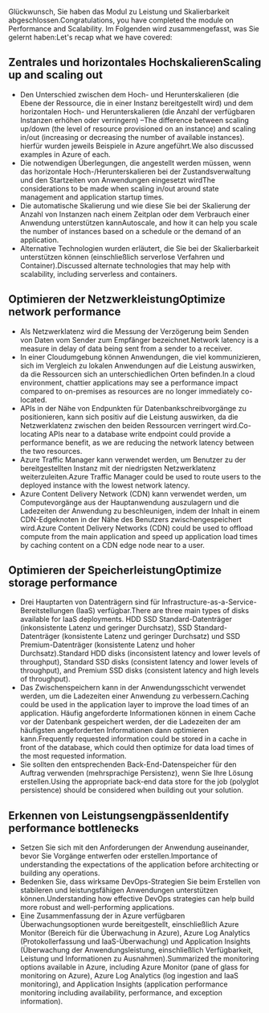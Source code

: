 <span data-ttu-id="9f8ef-101">Glückwunsch, Sie haben das Modul zu Leistung und Skalierbarkeit abgeschlossen.</span><span class="sxs-lookup"><span data-stu-id="9f8ef-101">Congratulations, you have completed the module on Performance and Scalability.</span></span> <span data-ttu-id="9f8ef-102">Im Folgenden wird zusammengefasst, was Sie gelernt haben:</span><span class="sxs-lookup"><span data-stu-id="9f8ef-102">Let's recap what we have covered:</span></span>

## <a name="scaling-up-and-scaling-out"></a><span data-ttu-id="9f8ef-103">Zentrales und horizontales Hochskalieren</span><span class="sxs-lookup"><span data-stu-id="9f8ef-103">Scaling up and scaling out</span></span>

- <span data-ttu-id="9f8ef-104">Den Unterschied zwischen dem Hoch- und Herunterskalieren (die Ebene der Ressource, die in einer Instanz bereitgestellt wird) und dem horizontalen Hoch- und Herunterskalieren (die Anzahl der verfügbaren Instanzen erhöhen oder verringern) –</span><span class="sxs-lookup"><span data-stu-id="9f8ef-104">The difference between scaling up/down (the level of resource provisioned on an instance) and scaling in/out (increasing or decreasing the number of available instances).</span></span> <span data-ttu-id="9f8ef-105">hierfür wurden jeweils Beispiele in Azure angeführt.</span><span class="sxs-lookup"><span data-stu-id="9f8ef-105">We also discussed examples in Azure of each.</span></span>
- <span data-ttu-id="9f8ef-106">Die notwendigen Überlegungen, die angestellt werden müssen, wenn das horizontale Hoch-/Herunterskalieren bei der Zustandsverwaltung und den Startzeiten von Anwendungen eingesetzt wird</span><span class="sxs-lookup"><span data-stu-id="9f8ef-106">The considerations to be made when scaling in/out around state management and application startup times.</span></span>
- <span data-ttu-id="9f8ef-107">Die automatische Skalierung und wie diese Sie bei der Skalierung der Anzahl von Instanzen nach einem Zeitplan oder dem Verbrauch einer Anwendung unterstützen kann</span><span class="sxs-lookup"><span data-stu-id="9f8ef-107">Autoscale, and how it can help you scale the number of instances based on a schedule or the demand of an application.</span></span>
- <span data-ttu-id="9f8ef-108">Alternative Technologien wurden erläutert, die Sie bei der Skalierbarkeit unterstützen können (einschließlich serverlose Verfahren und Container).</span><span class="sxs-lookup"><span data-stu-id="9f8ef-108">Discussed alternate technologies that may help with scalability, including serverless and containers.</span></span>

## <a name="optimize-network-performance"></a><span data-ttu-id="9f8ef-109">Optimieren der Netzwerkleistung</span><span class="sxs-lookup"><span data-stu-id="9f8ef-109">Optimize network performance</span></span>

- <span data-ttu-id="9f8ef-110">Als Netzwerklatenz wird die Messung der Verzögerung beim Senden von Daten vom Sender zum Empfänger bezeichnet.</span><span class="sxs-lookup"><span data-stu-id="9f8ef-110">Network latency is a measure in delay of data being sent from a sender to a receiver.</span></span>
- <span data-ttu-id="9f8ef-111">In einer Cloudumgebung können Anwendungen, die viel kommunizieren, sich im Vergleich zu lokalen Anwendungen auf die Leistung auswirken, da die Ressourcen sich an unterschiedlichen Orten befinden.</span><span class="sxs-lookup"><span data-stu-id="9f8ef-111">In a cloud environment, chattier applications may see a performance impact compared to on-premises as resources are no longer immediately co-located.</span></span>
- <span data-ttu-id="9f8ef-112">APIs in der Nähe von Endpunkten für Datenbankschreibvorgänge zu positionieren, kann sich positiv auf die Leistung auswirken, da die Netzwerklatenz zwischen den beiden Ressourcen verringert wird.</span><span class="sxs-lookup"><span data-stu-id="9f8ef-112">Co-locating APIs near to a database write endpoint could provide a performance benefit, as we are reducing the network latency between the two resources.</span></span>
- <span data-ttu-id="9f8ef-113">Azure Traffic Manager kann verwendet werden, um Benutzer zu der bereitgestellten Instanz mit der niedrigsten Netzwerklatenz weiterzuleiten.</span><span class="sxs-lookup"><span data-stu-id="9f8ef-113">Azure Traffic Manager could be used to route users to the deployed instance with the lowest network latency.</span></span>
- <span data-ttu-id="9f8ef-114">Azure Content Delivery Network (CDN) kann verwendet werden, um Computevorgänge aus der Hauptanwendung auszulagern und die Ladezeiten der Anwendung zu beschleunigen, indem der Inhalt in einem CDN-Edgeknoten in der Nähe des Benutzers zwischengespeichert wird.</span><span class="sxs-lookup"><span data-stu-id="9f8ef-114">Azure Content Delivery Networks (CDN) could be used to offload compute from the main application and speed up application load times by caching content on a CDN edge node near to a user.</span></span>

## <a name="optimize-storage-performance"></a><span data-ttu-id="9f8ef-115">Optimieren der Speicherleistung</span><span class="sxs-lookup"><span data-stu-id="9f8ef-115">Optimize storage performance</span></span>

- <span data-ttu-id="9f8ef-116">Drei Hauptarten von Datenträgern sind für Infrastructure-as-a-Service-Bereitstellungen (IaaS) verfügbar.</span><span class="sxs-lookup"><span data-stu-id="9f8ef-116">There are three main types of disks available for IaaS deployments.</span></span> <span data-ttu-id="9f8ef-117">HDD SSD Standard-Datenträger (inkonsistente Latenz und geringer Durchsatz), SSD Standard-Datenträger (konsistente Latenz und geringer Durchsatz) und SSD Premium-Datenträger (konsistente Latenz und hoher Durchsatz).</span><span class="sxs-lookup"><span data-stu-id="9f8ef-117">Standard HDD disks (inconsistent latency and lower levels of throughput), Standard SSD disks (consistent latency and lower levels of throughput), and Premium SSD disks (consistent latency and high levels of throughput).</span></span>
- <span data-ttu-id="9f8ef-118">Das Zwischenspeichern kann in der Anwendungsschicht verwendet werden, um die Ladezeiten einer Anwendung zu verbessern.</span><span class="sxs-lookup"><span data-stu-id="9f8ef-118">Caching could be used in the application layer to improve the load times of an application.</span></span> <span data-ttu-id="9f8ef-119">Häufig angeforderte Informationen können in einem Cache vor der Datenbank gespeichert werden, der die Ladezeiten der am häufigsten angeforderten Informationen dann optimieren kann.</span><span class="sxs-lookup"><span data-stu-id="9f8ef-119">Frequently requested information could be stored in a cache in front of the database, which could then optimize for data load times of the most requested information.</span></span>
- <span data-ttu-id="9f8ef-120">Sie sollten den entsprechenden Back-End-Datenspeicher für den Auftrag verwenden (mehrsprachige Persistenz), wenn Sie Ihre Lösung erstellen.</span><span class="sxs-lookup"><span data-stu-id="9f8ef-120">Using the appropriate back-end data store for the job (polyglot persistence) should be considered when building out your solution.</span></span>

## <a name="identify-performance-bottlenecks"></a><span data-ttu-id="9f8ef-121">Erkennen von Leistungsengpässen</span><span class="sxs-lookup"><span data-stu-id="9f8ef-121">Identify performance bottlenecks</span></span>

- <span data-ttu-id="9f8ef-122">Setzen Sie sich mit den Anforderungen der Anwendung auseinander, bevor Sie Vorgänge entwerfen oder erstellen.</span><span class="sxs-lookup"><span data-stu-id="9f8ef-122">Importance of understanding the expectations of the application before architecting or building any operations.</span></span>
- <span data-ttu-id="9f8ef-123">Bedenken Sie, dass wirksame DevOps-Strategien Sie beim Erstellen von stabileren und leistungsfähigen Anwendungen unterstützen können.</span><span class="sxs-lookup"><span data-stu-id="9f8ef-123">Understanding how effective DevOps strategies can help build more robust and well-performing applications.</span></span>
- <span data-ttu-id="9f8ef-124">Eine Zusammenfassung der in Azure verfügbaren Überwachungsoptionen wurde bereitgestellt, einschließlich Azure Monitor (Bereich für die Überwachung in Azure), Azure Log Analytics (Protokollerfassung und IaaS-Überwachung) und Application Insights (Überwachung der Anwendungsleistung, einschließlich Verfügbarkeit, Leistung und Informationen zu Ausnahmen).</span><span class="sxs-lookup"><span data-stu-id="9f8ef-124">Summarized the monitoring options available in Azure, including Azure Monitor (pane of glass for monitoring on Azure), Azure Log Analytics (log ingestion and IaaS monitoring), and Application Insights (application performance monitoring including availability, performance, and exception information).</span></span>
